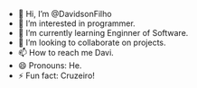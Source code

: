 - 👋 Hi, I’m @DavidsonFilho
- 👀 I’m interested in programmer.
- 🌱 I’m currently learning Enginner of Software.
- 💞️ I’m looking to collaborate on projects.
- 📫 How to reach me Davi.
- 😄 Pronouns: He.
- ⚡ Fun fact: Cruzeiro!

<!---
DavidsonFilho/DavidsonFilho is a ✨ special ✨ repository because its `README.md` (this file) appears on your GitHub profile.
You can click the Preview link to take a look at your changes.
--->
